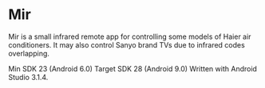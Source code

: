 # Mir

Mir is a small infrared remote app for controlling some models of Haier air conditioners. It may also control Sanyo brand TVs due to infrared codes overlapping.

Min SDK 23 (Android 6.0) Target SDK 28 (Android 9.0)
Written with Android Studio 3.1.4.
